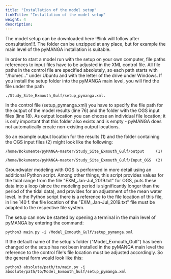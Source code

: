 ```yaml
---
title: "Installation of the model setup"
linkTitle: "Installation of the model setup"
weight: 4
description:
---
```


The model setup can be downloaded here !!!link will follow after consultation!!!. The folder can be unzipped at any place, but for example the main level of the pyMANGA installation is suitable.

In order to start a model run with the setup on your own computer, file paths references to input files have to be adjusted in the XML control file. All file paths in the control file are specified absolutely, so each path starts with "/home/..." under Ubuntu and with the letter of the drive under Windows. If you install the setup folder into the pyMANGA main level, you will find the file under the path

	./Study_Site_Exmouth_Gulf/setup_pymanga.xml.

In the control file (setup_pymanga.xml) you have to specify the file path for the output of the model results (line 76) and the folder with the OGS input files (line 18). As output location you can choose an individual file location; it is only important that this folder also exists and is empty - pyMANGA does not automatically create non-existing output locations.

So an example output location for the results (1) and the folder containing the OGS input files (2) might look like the following:

	/home/Dokumente/pyMANGA-master/Study_Site_Exmouth_Gulf/output	  (1)

	/home/Dokumente/pyMANGA-master/Study_Site_Exmouth_Gulf/Input_OGS  (2)


Groundwater modeling with OGS is performed in more detail using an additional Python script. Among other things, this script provides values for the tidal range from the file "EXM_Jan-Jul_2019.txt" for OGS, puts these data into a loop (since the modeling period is significantly longer than the period of the tidal data), and provides for an adjustment of the mean water level. In the Python script there is a reference to the file location of this file, in line 140 f. the file location of the "EXM_Jan-Jul_2019.txt" file must be adapted to the respective file system.

The setup can now be started by opening a terminal in the main level of pyMANGA by entering the command: 

	python3 main.py -i /Model_Exmouth_Gulf/setup_pymanga.xml

If the default name of the setup's folder ("Model_Exmouth_Gulf") has been changed or the setup has not been installed in the pyMANGA main level the reference to the control file's file location must be adjusted accordingly. So the general form would look like this:

	python3 absolute/path/to/main.py -i absolute/path/to/Model_Exmouth_Gulf/setup_pymanga.xml
